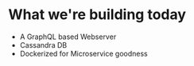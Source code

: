 # What we're building today

- A GraphQL based Webserver
- Cassandra DB
- Dockerized for Microservice goodness
